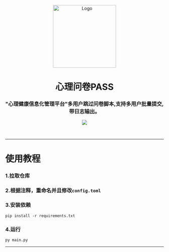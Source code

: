 <p align="center"><img src="https://testingcf.jsdelivr.net/gh/4444TENSEI/CDN/img/avatar/AngelDog/AngelDog-rounded.png" alt="Logo"
    width="200" height="200"/></p>
<h1 align="center">心理问卷PASS</h1>
<h3 align="center">"心理健康信息化管理平台"多用户跳过问卷脚本,支持多用户批量提交,带日志输出。</h3>
<p align="center">
    <img src="https://img.shields.io/badge/Python-276DC3?style=for-the-badge&logo=python&logoColor=white" />
</p>

<br/>

<hr/>

# 使用教程

### 1.拉取仓库

### 2.根据注释，重命名并且修改`config.toml`

### 3.安装依赖

```
pip install -r requirements.txt
```

### 4.运行

```
py main.py
```



<hr/>

